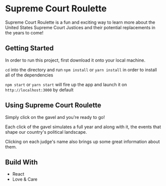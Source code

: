 # Supreme Court Roulette

Supreme Court Roulette is a fun and exciting way to learn more about the United States Supreme Court Justices and their potential replacements in the years to come!

## Getting Started
In order to run this project, first download it onto your local machine.

`cd` into the directory and run `npm install` or `yarn install` in order to install all of the dependencies

`npm start` or `yarn start` will fire up the app and launch it on `http://localhost:3000` by default

## Using Supreme Court Roulette
Simply click on the gavel and you're ready to go! 

Each click of the gavel simulates a full year and along with it, the events that shape our country's political landscape.

Clicking on each judge's name also brings up some great information about them.

## Build With
- React
- Love & Care